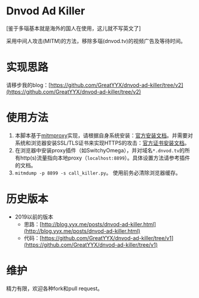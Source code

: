 # Dnvod Ad Killer

[鉴于多瑙基本就是海外的国人在使用，这儿就不写英文了]

采用中间人攻击(MITM)的方法，移除多瑙(dnvod.tv)的视频广告及等待时间。

# 实现思路

请移步我的blog：[https://github.com/GreatYYX/dnvod-ad-killer/tree/v2](https://github.com/GreatYYX/dnvod-ad-killer/tree/v2)

# 使用方法

1. 本脚本基于[mitmproxy](https://mitmproxy.org/)实现，请根据自身系统安装：[官方安装文档](https://docs.mitmproxy.org/stable/overview-installation/)。并需要对系统和浏览器安装SSL/TLS证书来实现HTTPS的攻击：[官方证书安装文档](https://docs.mitmproxy.org/stable/concepts-certificates/)。
2. 在浏览器中安装proxy插件（如SwitchyOmega），并对域名`*.dnvod.tv`的所有http(s)流量指向本地proxy（`localhost:8899`）。具体设置方法请参考插件的文档。
3. `mitmdump -p 8899 -s call_killer.py`。 使用前务必清除浏览器缓存。

# 历史版本

- 2019以前的版本
    - 思路：[http://blog.yyx.me/posts/dnvod-ad-killer.html](http://blog.yyx.me/posts/dnvod-ad-killer.html)
    - 代码：[https://github.com/GreatYYX/dnvod-ad-killer/tree/v1](https://github.com/GreatYYX/dnvod-ad-killer/tree/v1)

# 维护

精力有限，欢迎各种fork和pull request。
